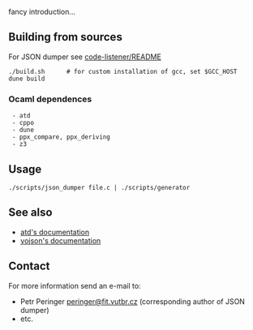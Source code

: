fancy introduction...

## Building from sources

For JSON dumper see [code-listener/README](https://github.com/versokova/predator/blob/json/README)

```
./build.sh      # for custom installation of gcc, set $GCC_HOST
dune build
```

### Ocaml dependences
     - atd
     - cppo
     - dune
     - ppx_compare, ppx_deriving
     - z3

## Usage
```
./scripts/json_dumper file.c | ./scripts/generator
```

## See also
   * [atd's documentation](http://atd.readthedocs.io/en/latest/)
   * [yojson's documentation](https://docs.mirage.io/yojson/Yojson/index.html)

## Contact
For more information send an e-mail to:

* Petr Peringer <peringer@fit.vutbr.cz> (corresponding author of JSON dumper)
* etc.
